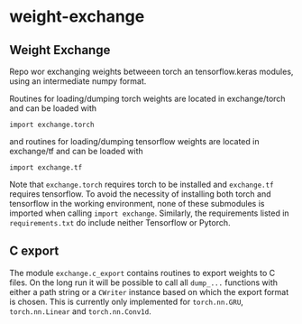 # weight-exchange



## Weight Exchange
Repo wor exchanging weights betweeen torch an tensorflow.keras modules, using an intermediate numpy format.

Routines for loading/dumping torch weights are located in exchange/torch and can be loaded with
```
import exchange.torch
```
and routines for loading/dumping tensorflow weights are located in exchange/tf and can be loaded with
```
import exchange.tf
```

Note that `exchange.torch` requires torch to be installed and `exchange.tf` requires tensorflow. To avoid the necessity of installing both torch and tensorflow in the working environment, none of these submodules is imported when calling `import exchange`. Similarly, the requirements listed in `requirements.txt` do include neither Tensorflow or Pytorch.


## C export
The module `exchange.c_export` contains routines to export weights to C files. On the long run it will be possible to call all `dump_...` functions with either a path string or a `CWriter` instance based on which the export format is chosen. This is currently only implemented for `torch.nn.GRU`, `torch.nn.Linear` and `torch.nn.Conv1d`.